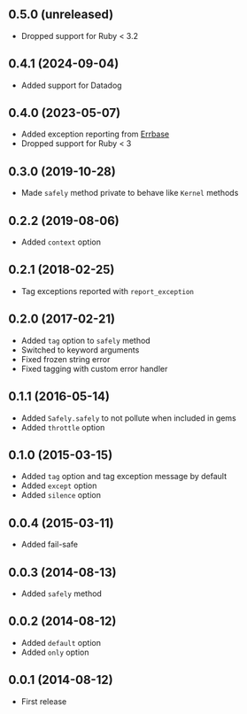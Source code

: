 ## 0.5.0 (unreleased)

- Dropped support for Ruby < 3.2

## 0.4.1 (2024-09-04)

- Added support for Datadog

## 0.4.0 (2023-05-07)

- Added exception reporting from [Errbase](https://github.com/ankane/errbase)
- Dropped support for Ruby < 3

## 0.3.0 (2019-10-28)

- Made `safely` method private to behave like `Kernel` methods

## 0.2.2 (2019-08-06)

- Added `context` option

## 0.2.1 (2018-02-25)

- Tag exceptions reported with `report_exception`

## 0.2.0 (2017-02-21)

- Added `tag` option to `safely` method
- Switched to keyword arguments
- Fixed frozen string error
- Fixed tagging with custom error handler

## 0.1.1 (2016-05-14)

- Added `Safely.safely` to not pollute when included in gems
- Added `throttle` option

## 0.1.0 (2015-03-15)

- Added `tag` option and tag exception message by default
- Added `except` option
- Added `silence` option

## 0.0.4 (2015-03-11)

- Added fail-safe

## 0.0.3 (2014-08-13)

- Added `safely` method

## 0.0.2 (2014-08-12)

- Added `default` option
- Added `only` option

## 0.0.1 (2014-08-12)

- First release
